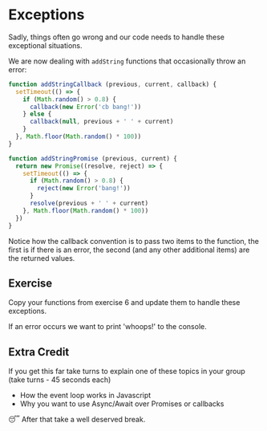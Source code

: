 # Exceptions

Sadly, things often go wrong and our code needs to handle these exceptional situations.

We are now dealing with `addString` functions that occasionally throw an error:

```js
function addStringCallback (previous, current, callback) {
  setTimeout(() => {
    if (Math.random() > 0.8) {
      callback(new Error('cb bang!'))
    } else {
      callback(null, previous + ' ' + current)
    }
  }, Math.floor(Math.random() * 100))
}

function addStringPromise (previous, current) {
  return new Promise((resolve, reject) => {
    setTimeout(() => {
      if (Math.random() > 0.8) {
        reject(new Error('bang!'))
      }
      resolve(previous + ' ' + current)
    }, Math.floor(Math.random() * 100))
  })
}
```

Notice how the callback convention is to pass two items to the function, the first is if there is an error, the second (and any other additional items) are the returned values.

## Exercise

Copy your functions from exercise 6 and update them to handle these exceptions.

If an error occurs we want to print 'whoops!' to the console.

## Extra Credit

If you get this far take turns to explain one of these topics in your group (take turns - 45 seconds each)

- How the event loop works in Javascript
- Why you want to use Async/Await over Promises or callbacks

😴 After that take a well deserved break.
